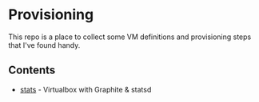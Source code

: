 # Provisioning

This repo is a place to collect some VM definitions and provisioning steps that
I've found handy.

## Contents

* [stats](./stats) - Virtualbox with Graphite & statsd
